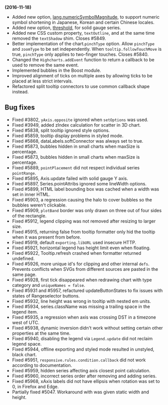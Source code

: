**(2016-11-18)**
        
- Added new option, [lang.numericSymbolMagnitude](http://api.highcharts.com/highcharts/lang.numericSymbolMagnitude), to support numeric symbol shortening in Japanese, Korean and certain Chinese locales.
- Added new option, [threshold](http://api.highcharts.com/highcharts/plotOptions.solidgauge.threshold), for solid gauge series.
- Added new CSS custom property, `textOutline`, and at the same time removed the `textShadow` shim. Closes #5849.
- Better implementation of the chart.`pinchType` option. Allow `pinchType` and `zoomType` to be set independently. When `tooltip.followTouchMove` is true, `pinchType` only applies to two-finger touches. Closes #5840.
- Changed the `Highcharts.addEvent` function to return a callback to be used to remove the same event.
- Implemented bubbles in the Boost module.
- Improved alignment of ticks on multiple axes by allowing ticks to be placed at less strict intervals.
- Refactored split tooltip connectors to use common callback shape instead.

## Bug fixes 
- Fixed #3802, `yAxis.opposite` ignored when `setOptions` was used.
- Fixed #3949, added zIndex calculation for scatter in 3D chart.
- Fixed #5838, split tooltip ignored style options.
- Fixed #5859, tooltip display problems in styled mode.
- Fixed #5868, dataLabels.softConnector was always set to true.
- Fixed #5873, bubbles hidden in small charts when maxSize is percentage.
- Fixed #5873, bubbles hidden in small charts when maxSize is percentage.
- Fixed #5889, `pointPlacement` did not respect individual series `pointRange`.
- Fixed #5895, Axis.update failed with solid gauge Y axis.
- Fixed #5897, Series.pointAttribs ignored some lineWidth options.
- Fixed #5899, HTML label bounding box was cached when a width was set in inner HTML.
- Fixed #5903, a regression causing the halo to cover bubbles so the bubbles weren't clickable.
- Fixed #5909, `plotBand` border was only drawn on three out of four sides of the rectangle.
- Fixed #5912, legend clipping was not removed after resizing to larger size.
- Fixed #5915, returning false from tooltip formatter only hid the tooltip when it was present from before.
- Fixed #5919, default `exporting.libURL` used insecure HTTP.
- Fixed #5921, horizontal legend has height limit even when floating.
- Fixed #5922, Tooltip.refresh crashed when formatter returned undefined.
- Fixed #5926, more unique id's for clipping and other internal `defs`. Prevents conflicts when SVGs from different sources are pasted in the same page.
- Fixed #5928, first tick disappeared when redrawing chart with type category and `uniqueNames = false`.
- Fixed #5931 and #5957, refactured updateButtonStates to fix issues with states of Rangeselector buttons.
- Fixed #5932, line height was wrong in tooltip with nested em units.
- Fixed #5934, series.className was missing a trailing space in the legend item.
- Fixed #5935, a regression when axis was crossing DST in a timezone west of UTC.
- Fixed #5938, dynamic inversion didn't work without setting certain other properties at the same time.
- Fixed #5940, disabling the legend via `Legend.update` did not reclaim legend space.
- Fixed #5944, offline exporting and styled mode resulted in unstyled, black chart.
- Fixed #5951, `responsive.rules.condition.callback` did not work according to documentation.
- Fixed #5959, hidden series affecting axis closest point calculation.
- Fixed #5960, incorrect series order after removing and adding series.
- Fixed #5968, xAxis labels did not have ellipsis when rotation was set to 0, in Firefox and Edge.
- Partially fixed #5047. Workaround with was given static width and height.